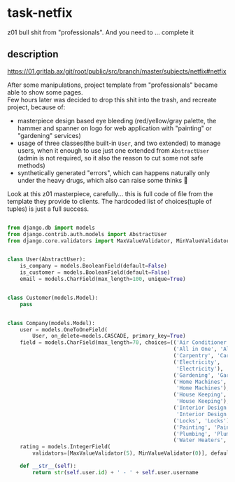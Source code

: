 # task-netfix

z01 bull shit from "professionals". And you need to ... complete it

## description

https://01.gritlab.ax/git/root/public/src/branch/master/subjects/netfix#netfix

After some manipulations, project template from "professionals" became able to show some pages.  
Few hours later was decided to drop this shit into the trash, and recreate project, because of:

- masterpiece design based eye bleeding (red/yellow/gray palette, the hammer and spanner on logo for web application with "painting" or "gardening" services)
- usage of three classes(the built-in `User`, and two extended) to manage users, when it enough to use just one extended from `AbstractUser` (admin is not required, so it also the reason to cut some not safe methods)
- synthetically generated "errors", which can happens naturally only under the heavy drugs, which also can raise some thinks 🤔

Look at this z01 masterpiece, carefully... this is full code of file from the template they provide to clients. The hardcoded list of choices(tuple of tuples) is just a full success.

```python

from django.db import models
from django.contrib.auth.models import AbstractUser
from django.core.validators import MaxValueValidator, MinValueValidator


class User(AbstractUser):
    is_company = models.BooleanField(default=False)
    is_customer = models.BooleanField(default=False)
    email = models.CharField(max_length=100, unique=True)


class Customer(models.Model):
    pass


class Company(models.Model):
    user = models.OneToOneField(
        User, on_delete=models.CASCADE, primary_key=True)
    field = models.CharField(max_length=70, choices=(('Air Conditioner', 'Air Conditioner'),
                                                     ('All in One', 'All in One'),
                                                     ('Carpentry', 'Carpentry'),
                                                     ('Electricity',
                                                      'Electricity'),
                                                     ('Gardening', 'Gardening'),
                                                     ('Home Machines',
                                                      'Home Machines'),
                                                     ('House Keeping',
                                                      'House Keeping'),
                                                     ('Interior Design',
                                                      'Interior Design'),
                                                     ('Locks', 'Locks'),
                                                     ('Painting', 'Painting'),
                                                     ('Plumbing', 'Plumbing'),
                                                     ('Water Heaters', 'Water Heaters')), blank=False, null=False)
    rating = models.IntegerField(
        validators=[MaxValueValidator(5), MinValueValidator(0)], default=0)

    def __str__(self):
        return str(self.user.id) + ' - ' + self.user.username

```
